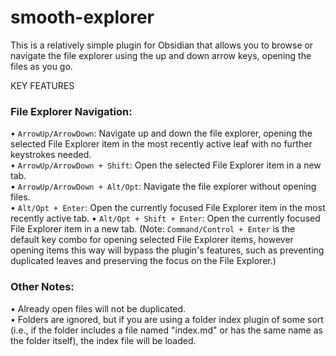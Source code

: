 # smooth-explorer

This is a relatively simple plugin for Obsidian that allows you to browse or navigate the file explorer using the up and down arrow keys, opening the files as you go.  

KEY FEATURES

### File Explorer Navigation:  
• `ArrowUp/ArrowDown`: Navigate up and down the file explorer, opening the selected File Explorer item in the most recently active leaf with no further keystrokes needed.  
• `ArrowUp/ArrowDown + Shift`: Open the selected File Explorer item in a new tab.  
• `ArrowUp/ArrowDown + Alt/Opt`: Navigate the file explorer without opening files.  
• `Alt/Opt + Enter`: Open the currently focused File Explorer item in the most recently active tab. 
• `Alt/Opt + Shift + Enter`: Open the currently focused File Explorer item in a new tab.
(Note: `Command/Control + Enter` is the default key combo for opening selected File Explorer items, however opening items this way will bypass the plugin's features, such as preventing duplicated leaves and preserving the focus on the File Explorer.)

### Other Notes:
• Already open files will not be duplicated.  
• Folders are ignored, but if you are using a folder index plugin of some sort (i.e., if the folder includes a file named "index.md" or has the same name as the folder itself), the index file will be loaded.  

